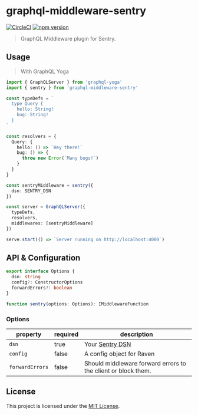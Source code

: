 # graphql-middleware-sentry

[![CircleCI](https://circleci.com/gh/maticzav/graphql-middleware-sentry.svg?style=shield)](https://circleci.com/gh/maticzav/graphql-middleware-sentry)
[![npm version](https://badge.fury.io/js/graphql-middleware-sentry.svg)](https://badge.fury.io/js/graphql-middleware-sentry)

> GraphQL Middleware plugin for Sentry.

## Usage

> With GraphQL Yoga

```ts
import { GraphQLServer } from 'graphql-yoga'
import { sentry } from 'graphql-middleware-sentry'

const typeDefs = `
  type Query {
    hello: String!
    bug: String!
  }
`

const resolvers = {
  Query: {
    hello: () => `Hey there!`
    bug: () => {
      throw new Error(`Many bugs!`)
    }
  }
}

const sentryMiddleware = sentry({
  dsn: SENTRY_DSN
})

const server = GraphQLServer({
  typeDefs,
  resolvers,
  middlewares: [sentryMiddleware]
})

serve.start(() => `Server running on http://localhost:4000`)
```

## API & Configuration

```ts
export interface Options {
  dsn: string
  config?: ConstructorOptions
  forwardErrors?: boolean
}

function sentry(options: Options): IMiddlewareFunction
```

### Options

| property        | required | description                                                             |
| --------------- | -------- | ----------------------------------------------------------------------- |
| `dsn`           | true     | Your [Sentry DSN](https://docs.sentry.io/quickstart/#configure-the-dsn) |
| `config`        | false    | A config object for Raven                                               |
| `forwardErrors` | false    | Should middleware forward errors to the client or block them.           |

## License

This project is licensed under the [MIT License](LICENSE.md).
